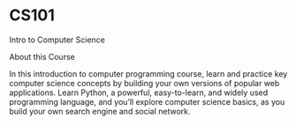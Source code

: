 # CS101
Intro to Computer Science


About this Course

In this introduction to computer programming course, learn and practice key computer science concepts by building your own versions of popular web applications. Learn Python, a powerful, easy-to-learn, and widely used programming language, and you’ll explore computer science basics, as you build your own search engine and social network.
